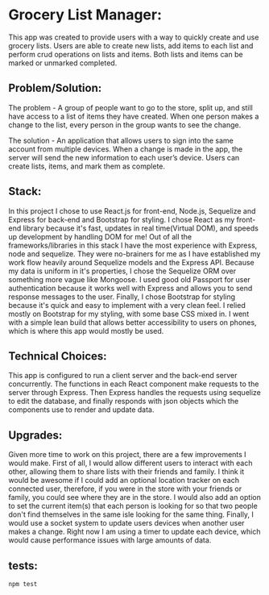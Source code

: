 # Grocery List Manager:
This app was created to provide users with a way to quickly create and use grocery lists. Users are able to create new lists, add items to each list and perform crud operations on lists and items. Both lists and items can be marked or unmarked completed.



## Problem/Solution:
The problem - A group of people want to go to the store, split up, and still have access to a list of items they have created. When one person makes a change to the list, every person in the group wants to see the change.

The solution - An application that allows users to sign into the same account from multiple devices. When a change is made in the app, the server will send the new information to each user’s device. Users can create lists, items, and mark them as complete.



## Stack:
In this project I chose to use React.js for front-end, Node.js, Sequelize and Express for back-end and Bootstrap for styling. I chose React as my front-end library because it's fast, updates in real time(Virtual DOM), and speeds up development by handling DOM for me!  Out of all the frameworks/libraries in this stack I have the most experience with Express, node and sequelize. They were no-brainers for me as I have established my work flow heavily around Sequelize models and the Express API. Because my data is uniform in it's properties, I chose the Sequelize ORM over something more vague like Mongoose. I used good old Passport for user authentication because it works well with Express and allows you to send response messages to the user. Finally, I chose Bootstrap for styling because it's quick and easy to implement with a very clean feel. I relied mostly on Bootstrap for my styling, with some base CSS mixed in. I went with a simple lean build that allows better accessibility to users on phones, which is where this app would mostly be used.



## Technical Choices: 
This app is configured to run a client server and the back-end server concurrently. The functions in each React component make requests to the server through Express. Then Express handles the requests using sequelize to edit the database, and finally responds with json objects which the components use to render and update data. 



## Upgrades: 
Given more time to work on this project, there are a few improvements I would make. First of all, I would allow different users to interact with each other, allowing them to share lists with their friends and family. I think it would be awesome if I could add an optional location tracker on each connected user, therefore, if you were in the store with your friends or family, you could see where they are in the store. I would also add an option to set the current item(s) that each person is looking for so that two people don't find themselves in the same isle looking for the same thing. Finally, I would use a socket system to update users devices when another user makes a change. Right now I am using a timer to update each device, which would cause performance issues with large amounts of data.


## tests:
``` 
npm test
```
